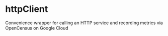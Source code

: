 # httpClient
Convenience wrapper for calling an HTTP service and recording metrics via OpenCensus on Google Cloud
